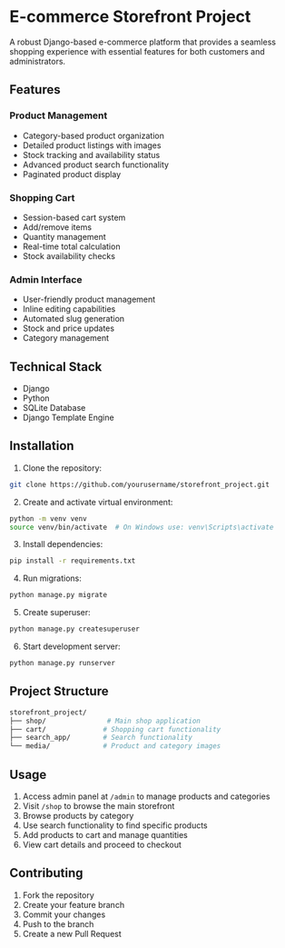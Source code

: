 # E-commerce Storefront Project

A robust Django-based e-commerce platform that provides a seamless shopping experience with essential features for both customers and administrators.

## Features

### Product Management

- Category-based product organization
- Detailed product listings with images
- Stock tracking and availability status
- Advanced product search functionality
- Paginated product display

### Shopping Cart

- Session-based cart system
- Add/remove items
- Quantity management
- Real-time total calculation
- Stock availability checks

### Admin Interface

- User-friendly product management
- Inline editing capabilities
- Automated slug generation
- Stock and price updates
- Category management

## Technical Stack

- Django
- Python
- SQLite Database
- Django Template Engine

## Installation

1. Clone the repository:

```bash
git clone https://github.com/yourusername/storefront_project.git
```

2. Create and activate virtual environment:

```bash
python -m venv venv
source venv/bin/activate  # On Windows use: venv\Scripts\activate
```

3. Install dependencies:

```bash
pip install -r requirements.txt
```

4. Run migrations:

```bash
python manage.py migrate
```

5. Create superuser:

```bash
python manage.py createsuperuser
```

6. Start development server:

```bash
python manage.py runserver
```

## Project Structure

```bash
storefront_project/
├── shop/               # Main shop application
├── cart/              # Shopping cart functionality
├── search_app/        # Search functionality
└── media/             # Product and category images
```

## Usage

1. Access admin panel at `/admin` to manage products and categories
2. Visit `/shop` to browse the main storefront
3. Browse products by category
4. Use search functionality to find specific products
5. Add products to cart and manage quantities
6. View cart details and proceed to checkout

## Contributing

1. Fork the repository
2. Create your feature branch
3. Commit your changes
4. Push to the branch
5. Create a new Pull Request
